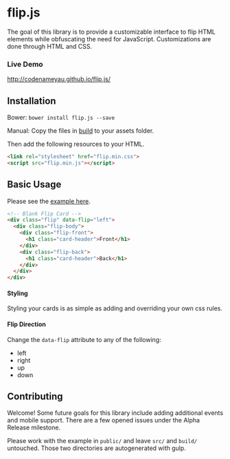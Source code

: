 # flip.js

The goal of this library is to provide a customizable interface to flip HTML elements while obfuscating the need for JavaScript. Customizations are done through HTML and CSS.

### Live Demo
http://codenameyau.github.io/flip.js/

## Installation
Bower: `bower install flip.js --save`

Manual: Copy the files in [build](https://github.com/codenameyau/flip.js/tree/master/build) to your assets folder.

Then add the following resources to your HTML.

```html
<link rel="stylesheet" href="flip.min.css">
<script src="flip.min.js"></script>
```

## Basic Usage

Please see the [example here](https://github.com/codenameyau/flip.js/tree/master/public).

```html
<!-- Blank Flip Card -->
<div class="flip" data-flip="left">
  <div class="flip-body">
    <div class="flip-front">
      <h1 class="card-header">Front</h1>
    </div>
    <div class="flip-back">
      <h1 class="card-header">Back</h1>
    </div>
  </div>
</div>
```

#### Styling
Styling your cards is as simple as adding and overriding your own css rules.

#### Flip Direction
Change the `data-flip` attribute to any of the following:
- left
- right
- up
- down

## Contributing
Welcome! Some future goals for this library include adding
additional events and mobile support. There are a few opened issues
under the Alpha Release milestone.

Please work with the example in `public/` and leave `src/` and `build/` untouched.
Those two directories are autogenerated with gulp.
